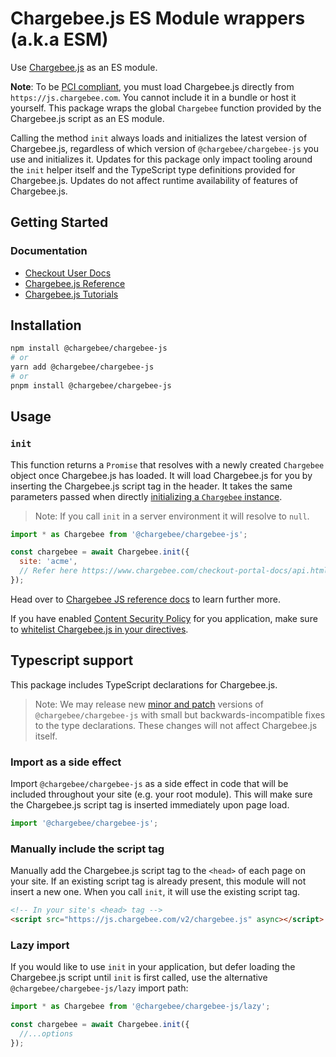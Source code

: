 # Chargebee.js ES Module wrappers (a.k.a ESM)

Use [Chargebee.js](https://www.chargebee.com/checkout-portal-docs/) as an ES
module.

**Note**: To be
[PCI compliant](https://www.chargebee.com/security/pci/#chargebee-pci-compliance),
you must load Chargebee.js directly from `https://js.chargebee.com`. You cannot
include it in a bundle or host it yourself. This package wraps the global
`Chargebee` function provided by the Chargebee.js script as an ES module.

Calling the method `init` always loads and initializes the latest version of
Chargebee.js, regardless of which version of `@chargebee/chargebee-js` you use
and initializes it. Updates for this package only impact tooling around the
`init` helper itself and the TypeScript type definitions provided for
Chargebee.js. Updates do not affect runtime availability of features of
Chargebee.js.

## Getting Started

### Documentation 

- [Checkout User Docs](https://www.chargebee.com/docs/2.0/hosted-capabilities.html)
- [Chargebee.js Reference](https://www.chargebee.com/checkout-portal-docs/)
- [Chargebee.js Tutorials](https://www.chargebee.com/tutorials/)


## Installation

```sh
npm install @chargebee/chargebee-js
# or
yarn add @chargebee/chargebee-js
# or
pnpm install @chargebee/chargebee-js
```

## Usage

### `init`

This function returns a `Promise` that resolves with a newly created `Chargebee`
object once Chargebee.js has loaded. It will load Chargebee.js for you by
inserting the Chargebee.js script tag in the header. It takes the same
parameters passed when directly
[initializing a `Chargebee` instance](https://www.chargebee.com/checkout-portal-docs/api.html#chargebee-object).

> Note: If you call `init` in a server environment it will resolve to `null`.

```js
import * as Chargebee from '@chargebee/chargebee-js';

const chargebee = await Chargebee.init({ 
  site: 'acme',
  // Refer here https://www.chargebee.com/checkout-portal-docs/api.html#parameters for more about the parameters
});
```

Head over to [Chargebee JS reference docs](https://www.chargebee.com/checkout-portal-docs/api.html) to learn further more.

If you have enabled [Content Security Policy](https://developer.mozilla.org/en-US/docs/Web/Security/CSP) for you application,
make sure to [whitelist Chargebee.js in your directives](https://support.chargebee.com/support/solutions/articles/241740-content-security-policy-for-the-checkout-page).

## Typescript support

This package includes TypeScript declarations for Chargebee.js.

> Note: We may release new [minor and patch](https://semver.org/) versions of `@chargebee/chargebee-js` with small but backwards-incompatible fixes to the type declarations. These changes will not affect Chargebee.js itself.

### Import as a side effect

Import `@chargebee/chargebee-js` as a side effect in code that will be included throughout your site (e.g. your root module). This will make sure the Chargebee.js script tag is inserted immediately upon page load.

```js
import '@chargebee/chargebee-js';
```

### Manually include the script tag

Manually add the Chargebee.js script tag to the `<head>` of each page on your site.
If an existing script tag is already present, this module will not insert a new
one. When you call `init`, it will use the existing script tag.

```html
<!-- In your site's <head> tag -->
<script src="https://js.chargebee.com/v2/chargebee.js" async></script>
```

### Lazy import

If you would like to use `init` in your application, but defer loading the Chargebee.js script until `init` is first called, use the alternative `@chargebee/chargebee-js/lazy` import path:

```js
import * as Chargebee from '@chargebee/chargebee-js/lazy';

const chargebee = await Chargebee.init({
  //...options
});
```